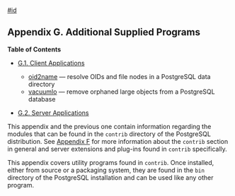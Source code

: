 [#id](#CONTRIB-PROG)

## Appendix G. Additional Supplied Programs

**Table of Contents**

* [G.1. Client Applications](contrib-prog-client)

    * [oid2name](oid2name) — resolve OIDs and file nodes in a PostgreSQL data directory
    * [vacuumlo](vacuumlo) — remove orphaned large objects from a PostgreSQL database

* [G.2. Server Applications](contrib-prog-server)

This appendix and the previous one contain information regarding the modules that can be found in the `contrib` directory of the PostgreSQL distribution. See [Appendix F](contrib) for more information about the `contrib` section in general and server extensions and plug-ins found in `contrib` specifically.

This appendix covers utility programs found in `contrib`. Once installed, either from source or a packaging system, they are found in the `bin` directory of the PostgreSQL installation and can be used like any other program.